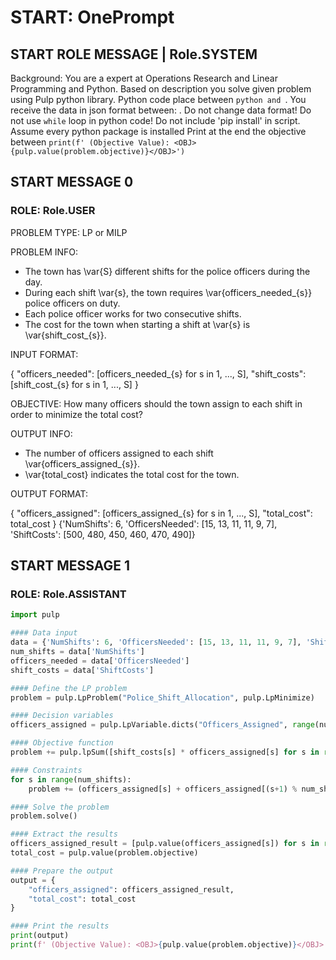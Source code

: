 # START: OnePrompt 
## START ROLE MESSAGE | Role.SYSTEM 
Background: You are a expert at Operations Research and Linear Programming and Python. Based on description you solve given problem using Pulp python library. Python code place between ```python and ```. You receive the data in json format between: <DATA></DATA>. Do not change data format! Do not use `while` loop in python code! Do not include 'pip install' in script. Assume every python package is installed Print at the end the objective between <OBJ></OBJ> `print(f' (Objective Value): <OBJ>{pulp.value(problem.objective)}</OBJ>')`  
## START MESSAGE 0 
### ROLE: Role.USER
<DESCRIPTION>
PROBLEM TYPE: LP or MILP

PROBLEM INFO:

- The town has \var{S} different shifts for the police officers during the day.
- During each shift \var{s}, the town requires \var{officers_needed_{s}} police officers on duty.
- Each police officer works for two consecutive shifts.
- The cost for the town when starting a shift at \var{s} is \var{shift_cost_{s}}.

INPUT FORMAT: 

{
    "officers_needed": [officers_needed_{s} for s in 1, ..., S],
    "shift_costs": [shift_cost_{s} for s in 1, ..., S]
}

OBJECTIVE: How many officers should the town assign to each shift in order to minimize the total cost?

OUTPUT INFO:

- The number of officers assigned to each shift \var{officers_assigned_{s}}.
- \var{total_cost} indicates the total cost for the town.

OUTPUT FORMAT:

{
    "officers_assigned": [officers_assigned_{s} for s in 1, ..., S],
    "total_cost": total_cost
}
</DESCRIPTION>
<DATA>
{'NumShifts': 6, 'OfficersNeeded': [15, 13, 11, 11, 9, 7], 'ShiftCosts': [500, 480, 450, 460, 470, 490]}</DATA>


## START MESSAGE 1 
### ROLE: Role.ASSISTANT
```python
import pulp

#### Data input
data = {'NumShifts': 6, 'OfficersNeeded': [15, 13, 11, 11, 9, 7], 'ShiftCosts': [500, 480, 450, 460, 470, 490]}
num_shifts = data['NumShifts']
officers_needed = data['OfficersNeeded']
shift_costs = data['ShiftCosts']

#### Define the LP problem
problem = pulp.LpProblem("Police_Shift_Allocation", pulp.LpMinimize)

#### Decision variables
officers_assigned = pulp.LpVariable.dicts("Officers_Assigned", range(num_shifts), lowBound=0, cat=pulp.LpInteger)

#### Objective function
problem += pulp.lpSum([shift_costs[s] * officers_assigned[s] for s in range(num_shifts)])

#### Constraints
for s in range(num_shifts):
    problem += (officers_assigned[s] + officers_assigned[(s+1) % num_shifts] >= officers_needed[s], f"Requirement_{s}")

#### Solve the problem
problem.solve()

#### Extract the results
officers_assigned_result = [pulp.value(officers_assigned[s]) for s in range(num_shifts)]
total_cost = pulp.value(problem.objective)

#### Prepare the output
output = {
    "officers_assigned": officers_assigned_result,
    "total_cost": total_cost
}

#### Print the results
print(output)
print(f' (Objective Value): <OBJ>{pulp.value(problem.objective)}</OBJ>')
```

